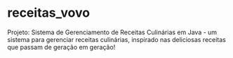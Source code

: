 # receitas_vovo
Projeto: Sistema de Gerenciamento de Receitas Culinárias em Java  - um sistema para gerenciar receitas culinárias, inspirado nas deliciosas receitas que passam de geração em geração!
